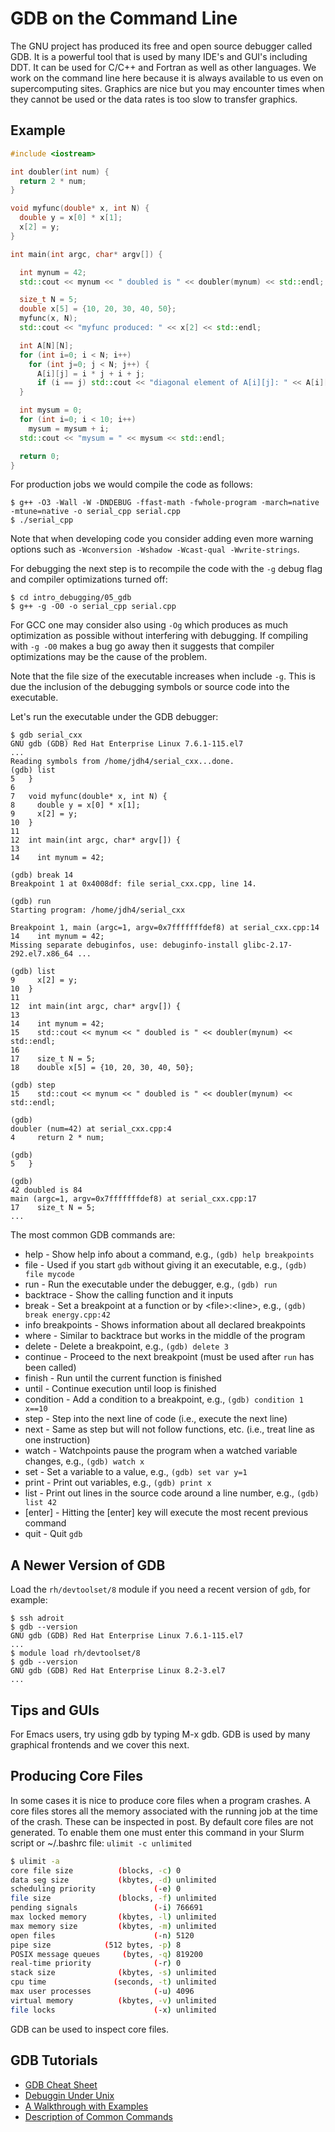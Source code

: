 # GDB on the Command Line

The GNU project has produced its free and open source debugger called GDB. It is a powerful tool that is used by many IDE's
and GUI's including DDT. It can be used for C/C++ and Fortran as well as other languages. We work on the command line here because it is always available to us even on supercomputing sites. Graphics are nice but you may encounter times when they cannot be used or the data rates is too slow to transfer graphics.

## Example

```c++
#include <iostream>

int doubler(int num) {
  return 2 * num;
}

void myfunc(double* x, int N) {
  double y = x[0] * x[1];
  x[2] = y;
}

int main(int argc, char* argv[]) {

  int mynum = 42;
  std::cout << mynum << " doubled is " << doubler(mynum) << std::endl;

  size_t N = 5;
  double x[5] = {10, 20, 30, 40, 50};
  myfunc(x, N);
  std::cout << "myfunc produced: " << x[2] << std::endl;

  int A[N][N];
  for (int i=0; i < N; i++)
    for (int j=0; j < N; j++) {
      A[i][j] = i * j + i + j;
      if (i == j) std::cout << "diagonal element of A[i][j]: " << A[i][j] << std::endl;
  }

  int mysum = 0;
  for (int i=0; i < 10; i++)
    mysum = mysum + i;
  std::cout << "mysum = " << mysum << std::endl;

  return 0;
}
```

For production jobs we would compile the code as follows:

```
$ g++ -O3 -Wall -W -DNDEBUG -ffast-math -fwhole-program -march=native -mtune=native -o serial_cpp serial.cpp
$ ./serial_cpp
```

Note that when developing code you consider adding even more warning options such as `-Wconversion -Wshadow -Wcast-qual -Wwrite-strings`.

For debugging the next step is to recompile the code with the `-g` debug flag and compiler optimizations turned off:

```
$ cd intro_debugging/05_gdb
$ g++ -g -O0 -o serial_cpp serial.cpp
```

For GCC one may consider also using `-Og` which produces as much optimization as possible without interfering with debugging. If compiling with `-g -O0` makes a bug go away then it suggests that compiler optimizations may be the cause of the problem.

Note that the file size of the executable increases when include `-g`. This is due the inclusion of the debugging symbols or source code into the executable.

Let's run the executable under the GDB debugger:

```
$ gdb serial_cxx
GNU gdb (GDB) Red Hat Enterprise Linux 7.6.1-115.el7
...
Reading symbols from /home/jdh4/serial_cxx...done.
(gdb) list
5	}
6	
7	void myfunc(double* x, int N) {
8	  double y = x[0] * x[1];
9	  x[2] = y;
10	}
11	
12	int main(int argc, char* argv[]) {
13	
14	  int mynum = 42;

(gdb) break 14
Breakpoint 1 at 0x4008df: file serial_cxx.cpp, line 14.

(gdb) run
Starting program: /home/jdh4/serial_cxx 

Breakpoint 1, main (argc=1, argv=0x7fffffffdef8) at serial_cxx.cpp:14
14	  int mynum = 42;
Missing separate debuginfos, use: debuginfo-install glibc-2.17-292.el7.x86_64 ...

(gdb) list
9	  x[2] = y;
10	}
11	
12	int main(int argc, char* argv[]) {
13	
14	  int mynum = 42;
15	  std::cout << mynum << " doubled is " << doubler(mynum) << std::endl;
16	
17	  size_t N = 5;
18	  double x[5] = {10, 20, 30, 40, 50};

(gdb) step
15	  std::cout << mynum << " doubled is " << doubler(mynum) << std::endl;

(gdb) 
doubler (num=42) at serial_cxx.cpp:4
4	  return 2 * num;

(gdb) 
5	}

(gdb) 
42 doubled is 84
main (argc=1, argv=0x7fffffffdef8) at serial_cxx.cpp:17
17	  size_t N = 5;
...
```

The most common GDB commands are:

+ help - Show help info about a command, e.g., `(gdb) help breakpoints`
+ file - Used if you start `gdb` without giving it an executable, e.g., `(gdb) file mycode`
+ run - Run the executable under the debugger, e.g., `(gdb) run`
+ backtrace - Show the calling function and it inputs
+ break - Set a breakpoint at a function or by &lt;file&gt;:&lt;line&gt;, e.g., `(gdb) break energy.cpp:42`
+ info breakpoints - Shows information about all declared breakpoints
+ where - Similar to backtrace but works in the middle of the program
+ delete - Delete a breakpoint, e.g., `(gdb) delete 3`
+ continue - Proceed to the next breakpoint (must be used after `run` has been called)
+ finish - Run until the current function is finished
+ until - Continue execution until loop is finished
+ condition - Add a condition to a breakpoint, e.g., `(gdb) condition 1 x==10`
+ step - Step into the next line of code (i.e., execute the next line)
+ next - Same as step but will not follow functions, etc. (i.e., treat line as one instruction)
+ watch - Watchpoints pause the program when a watched variable changes, e.g., `(gdb) watch x`
+ set - Set a variable to a value, e.g., `(gdb) set var y=1`
+ print - Print out variables, e.g., `(gdb) print x`
+ list - Print out lines in the source code around a line number, e.g., `(gdb) list 42`
+ [enter] - Hitting the [enter] key will execute the most recent previous command
+ quit - Quit `gdb`

## A Newer Version of GDB

Load the `rh/devtoolset/8` module if you need a recent version of `gdb`, for example:

```
$ ssh adroit
$ gdb --version
GNU gdb (GDB) Red Hat Enterprise Linux 7.6.1-115.el7
...
$ module load rh/devtoolset/8
$ gdb --version
GNU gdb (GDB) Red Hat Enterprise Linux 8.2-3.el7
...
```

## Tips and GUIs

For Emacs users, try using gdb by typing  M-x gdb. GDB is used by many graphical frontends and we cover this next.

## Producing Core Files

In some cases it is nice to produce core files when a program crashes. A core files stores all the memory associated with the running job at the time of the crash. These can be inspected in post. By default core files are not generated. To enable them one must enter this command in your Slurm script or ~/.bashrc file: `ulimit -c unlimited`

```bash
$ ulimit -a
core file size          (blocks, -c) 0
data seg size           (kbytes, -d) unlimited
scheduling priority             (-e) 0
file size               (blocks, -f) unlimited
pending signals                 (-i) 766691
max locked memory       (kbytes, -l) unlimited
max memory size         (kbytes, -m) unlimited
open files                      (-n) 5120
pipe size            (512 bytes, -p) 8
POSIX message queues     (bytes, -q) 819200
real-time priority              (-r) 0
stack size              (kbytes, -s) unlimited
cpu time               (seconds, -t) unlimited
max user processes              (-u) 4096
virtual memory          (kbytes, -v) unlimited
file locks                      (-x) unlimited
```

GDB can be used to inspect core files.

## GDB Tutorials

+ [GDB Cheat Sheet](http://www.yolinux.com/TUTORIALS/GDB-Commands.html)  
+ [Debuggin Under Unix](https://www.cs.cmu.edu/~gilpin/tutorial/)   
+ [A Walkthrough with Examples](https://www.cs.umd.edu/~srhuang/teaching/cmsc212/gdb-tutorial-handout.pdf)
+ [Description of Common Commands](https://www.google.com/url?sa=t&rct=j&q=&esrc=s&source=web&cd=13&ved=2ahUKEwjKwYLd8rDnAhUOlXIEHSYjBNgQFjAMegQIAhAB&url=https%3A%2F%2Fweb.eecs.umich.edu%2F~sugih%2Fpointers%2Fsummary.html&usg=AOvVaw2cdI0D3acP_2CQ_-SII44B)
